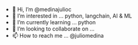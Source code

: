 - 👋 Hi, I’m @medinajulioc
- 👀 I’m interested in ... python, langchain, AI & ML
- 🌱 I’m currently learning ... python
- 💞️ I’m looking to collaborate on ...
- 📫 How to reach me ... @juliomedina

<!---
medinajulioc/medinajulioc is a ✨ special ✨ repository because its `README.md` (this file) appears on your GitHub profile.
You can click the Preview link to take a look at your changes.
--->
